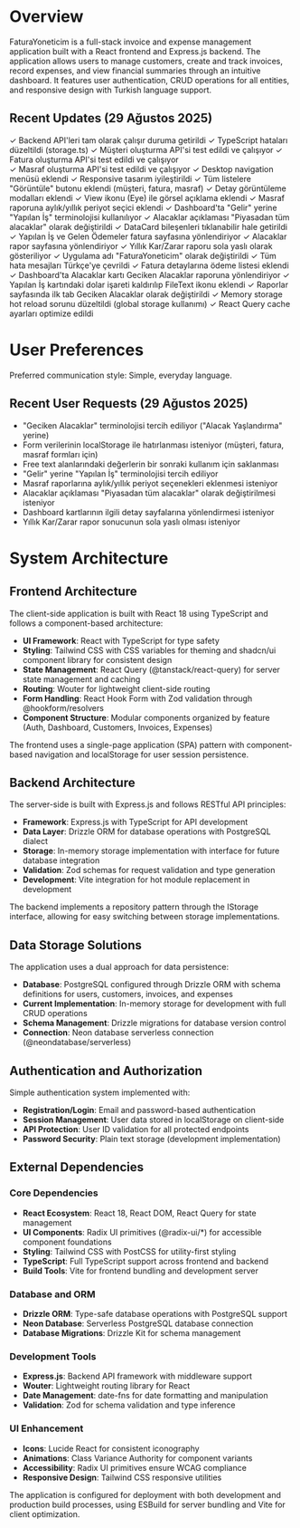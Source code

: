 # Overview

FaturaYoneticim is a full-stack invoice and expense management application built with a React frontend and Express.js backend. The application allows users to manage customers, create and track invoices, record expenses, and view financial summaries through an intuitive dashboard. It features user authentication, CRUD operations for all entities, and responsive design with Turkish language support.

## Recent Updates (29 Ağustos 2025)

✓ Backend API'leri tam olarak çalışır duruma getirildi
✓ TypeScript hataları düzeltildi (storage.ts)
✓ Müşteri oluşturma API'si test edildi ve çalışıyor
✓ Fatura oluşturma API'si test edildi ve çalışıyor  
✓ Masraf oluşturma API'si test edildi ve çalışıyor
✓ Desktop navigation menüsü eklendi
✓ Responsive tasarım iyileştirildi
✓ Tüm listelere "Görüntüle" butonu eklendi (müşteri, fatura, masraf)
✓ Detay görüntüleme modalları eklendi
✓ View ikonu (Eye) ile görsel açıklama eklendi
✓ Masraf raporuna aylık/yıllık periyot seçici eklendi
✓ Dashboard'ta "Gelir" yerine "Yapılan İş" terminolojisi kullanılıyor
✓ Alacaklar açıklaması "Piyasadan tüm alacaklar" olarak değiştirildi
✓ DataCard bileşenleri tıklanabilir hale getirildi
✓ Yapılan İş ve Gelen Ödemeler fatura sayfasına yönlendiriyor
✓ Alacaklar rapor sayfasına yönlendiriyor
✓ Yıllık Kar/Zarar raporu sola yaslı olarak gösteriliyor
✓ Uygulama adı "FaturaYoneticim" olarak değiştirildi
✓ Tüm hata mesajları Türkçe'ye çevrildi
✓ Fatura detaylarına ödeme listesi eklendi
✓ Dashboard'ta Alacaklar kartı Geciken Alacaklar raporuna yönlendiriyor
✓ Yapılan İş kartındaki dolar işareti kaldırılıp FileText ikonu eklendi
✓ Raporlar sayfasında ilk tab Geciken Alacaklar olarak değiştirildi
✓ Memory storage hot reload sorunu düzeltildi (global storage kullanımı)
✓ React Query cache ayarları optimize edildi

# User Preferences

Preferred communication style: Simple, everyday language.

## Recent User Requests (29 Ağustos 2025)
- "Geciken Alacaklar" terminolojisi tercih ediliyor ("Alacak Yaşlandırma" yerine)
- Form verilerinin localStorage ile hatırlanması isteniyor (müşteri, fatura, masraf formları için)
- Free text alanlarındaki değerlerin bir sonraki kullanım için saklanması
- "Gelir" yerine "Yapılan İş" terminolojisi tercih ediliyor
- Masraf raporlarına aylık/yıllık periyot seçenekleri eklenmesi isteniyor
- Alacaklar açıklaması "Piyasadan tüm alacaklar" olarak değiştirilmesi isteniyor
- Dashboard kartlarının ilgili detay sayfalarına yönlendirmesi isteniyor
- Yıllık Kar/Zarar rapor sonucunun sola yaslı olması isteniyor

# System Architecture

## Frontend Architecture
The client-side application is built with React 18 using TypeScript and follows a component-based architecture:

- **UI Framework**: React with TypeScript for type safety
- **Styling**: Tailwind CSS with CSS variables for theming and shadcn/ui component library for consistent design
- **State Management**: React Query (@tanstack/react-query) for server state management and caching
- **Routing**: Wouter for lightweight client-side routing
- **Form Handling**: React Hook Form with Zod validation through @hookform/resolvers
- **Component Structure**: Modular components organized by feature (Auth, Dashboard, Customers, Invoices, Expenses)

The frontend uses a single-page application (SPA) pattern with component-based navigation and localStorage for user session persistence.

## Backend Architecture
The server-side is built with Express.js and follows RESTful API principles:

- **Framework**: Express.js with TypeScript for API development
- **Data Layer**: Drizzle ORM for database operations with PostgreSQL dialect
- **Storage**: In-memory storage implementation with interface for future database integration
- **Validation**: Zod schemas for request validation and type generation
- **Development**: Vite integration for hot module replacement in development

The backend implements a repository pattern through the IStorage interface, allowing for easy switching between storage implementations.

## Data Storage Solutions
The application uses a dual approach for data persistence:

- **Database**: PostgreSQL configured through Drizzle ORM with schema definitions for users, customers, invoices, and expenses
- **Current Implementation**: In-memory storage for development with full CRUD operations
- **Schema Management**: Drizzle migrations for database version control
- **Connection**: Neon database serverless connection (@neondatabase/serverless)

## Authentication and Authorization
Simple authentication system implemented with:

- **Registration/Login**: Email and password-based authentication
- **Session Management**: User data stored in localStorage on client-side
- **API Protection**: User ID validation for all protected endpoints
- **Password Security**: Plain text storage (development implementation)

## External Dependencies

### Core Dependencies
- **React Ecosystem**: React 18, React DOM, React Query for state management
- **UI Components**: Radix UI primitives (@radix-ui/*) for accessible component foundations
- **Styling**: Tailwind CSS with PostCSS for utility-first styling
- **TypeScript**: Full TypeScript support across frontend and backend
- **Build Tools**: Vite for frontend bundling and development server

### Database and ORM
- **Drizzle ORM**: Type-safe database operations with PostgreSQL support
- **Neon Database**: Serverless PostgreSQL database connection
- **Database Migrations**: Drizzle Kit for schema management

### Development Tools
- **Express.js**: Backend API framework with middleware support
- **Wouter**: Lightweight routing library for React
- **Date Management**: date-fns for date formatting and manipulation
- **Validation**: Zod for schema validation and type inference

### UI Enhancement
- **Icons**: Lucide React for consistent iconography
- **Animations**: Class Variance Authority for component variants
- **Accessibility**: Radix UI primitives ensure WCAG compliance
- **Responsive Design**: Tailwind CSS responsive utilities

The application is configured for deployment with both development and production build processes, using ESBuild for server bundling and Vite for client optimization.